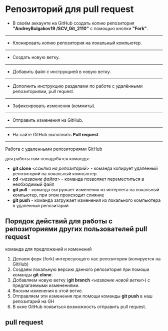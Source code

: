 # Репозиторий для **pull request**
* В своём аккаунте на GitHub создать копию репозитория **"AndreyBulgakov19
/SCV_Git_2110"** с помощью кнопки **"Fork"**.
---
* Клонировать копию репозитория на локальный компьютер.
---
* Создать новую ветку.
---
* Добавить файл с инструкцией в новую ветку.
---
* Дополнить инструкцию разделами по работе с удалёнными репозиториями, pull request.
---
* Зафиксировать изменения (коммиты).
---
* Отправить изменения на GitHub.
---
* На сайте GitHub выполнить **Pull request**.
---

Работа с удаленными репозиториями GitHub

  для работы нам понадобятся команды:
 * **git clone** <_ссылка на репозитарий_> - команда копирует удаленный репозиторий на локальный компьютер.
 * **cd** <_название файла_> - команда позволяет переместиться в необходимый файл
 * **git pull** - команда выгружает изменения из интернета на локальный компьютер, при этом происходит слияние
 * **git push** - команда загружает изменения из локального компьютера в удаленный репозитарий

 ## Порядок действий для работы с репозиториями других пользователей pull request
 команда для предложений и изменений

 1. Делаем форк (fork) интересующего нас репозитория (копируется на GitHub)
 2. Создаем локальную версию данного репозитория при помоши команды **git clone**.
 3. Добавляем новую ветку (**git branch** <*название новой ветки*>) с предлагаемыми изменениями.
 4. Вносим изменения в этой ветке.
 5. Отправляем эти изменения при помощи команды **git push**  в наш репозитарий на GH
 6. В окне GitHub появиться возможность отправить pull request.
 ## pull request
